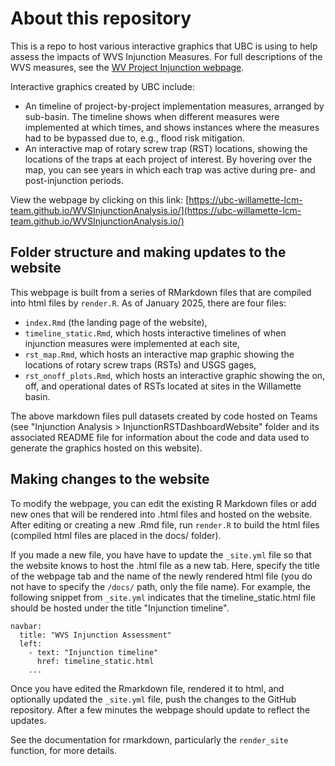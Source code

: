 # About this repository

This is a repo to host various interactive graphics that UBC is using to help assess the impacts of WVS Injunction Measures.
For full descriptions of the WVS measures, see the [WV Project Injunction webpage](https://www.nwp.usace.army.mil/Locations/Willamette-Valley/Injunction/).

Interactive graphics created by UBC include: 

* An timeline of project-by-project implementation measures, arranged by sub-basin. The timeline shows when different measures were implemented at which times, and shows instances where the measures had to be bypassed due to, e.g., flood risk mitigation. 
* An interactive map of rotary screw trap (RST) locations, showing the locations of the traps at each project of interest. By hovering over the map, you can see years in which each trap was active during pre- and post-injunction periods. 

View the webpage by clicking on this link: [https://ubc-willamette-lcm-team.github.io/WVSInjunctionAnalysis.io/](https://ubc-willamette-lcm-team.github.io/WVSInjunctionAnalysis.io/)

## Folder structure and making updates to the website

This webpage is built from a series of RMarkdown files that are compiled into html files by `render.R`. 
As of January 2025, there are four files: 
 
* `index.Rmd` (the landing page of the website),
* `timeline_static.Rmd`, which hosts interactive timelines of when injunction measures were implemented at each site, 
* `rst_map.Rmd`, which hosts an interactive map graphic showing the locations of rotary screw traps (RSTs) and USGS gages, 
* `rst_onoff_plots.Rmd`, which hosts an interactive graphic showing the on, off, and operational dates of RSTs located at sites in the Willamette basin. 

The above markdown files pull datasets created by code hosted on Teams (see "Injunction Analysis > InjunctionRSTDashboardWebsite" folder and its associated README file for information about the code and data used to generate the graphics hosted on this website).

## Making changes to the website

To modify the webpage, you can edit the existing R Markdown files or add new ones that will be rendered into .html files and hosted on the website. 
After editing or creating a new .Rmd file, run `render.R` to build the html files (compiled html files are placed in the docs/ folder).

If you made a new file, you have have to update the `_site.yml` file so that the website knows to host the .html file as a new tab.
Here, specify the title of the webpage tab and the name of the newly rendered html file (you do not have to specify the `/docs/` path, only the file name).
For example, the following snippet from `_site.yml` indicates that the timeline_static.html file should be hosted under the title "Injunction timeline".

```
navbar:
  title: "WVS Injunction Assessment"
  left:
    - text: "Injunction timeline"
      href: timeline_static.html
    ...
```

Once you have edited the Rmarkdown file, rendered it to html, and optionally updated the `_site.yml` file, push the changes to the GitHub repository.
After a few minutes the webpage should update to reflect the updates.

See the documentation for rmarkdown, particularly the `render_site` function, for more details.